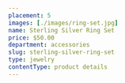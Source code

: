 ```yaml
---
placement: 5
images: [./images/ring-set.jpg]
name: Sterling Silver Ring Set
price: $50.00
department: accessories
slug: sterling-silver-ring-set
type: jewelry
contentType: product details
---
```

